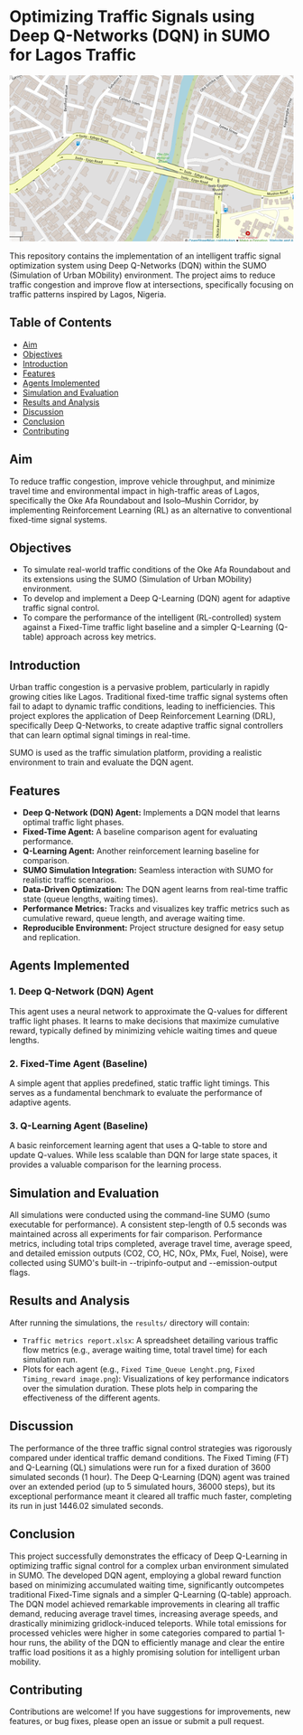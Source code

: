 # Optimizing Traffic Signals using Deep Q-Networks (DQN) in SUMO for Lagos Traffic

![Isolo-Egbe Map](https://raw.githubusercontent.com/Onabanjomicheal/Adaptive-Traffic-Signal-DQN/main/isolo_egbe.png)

This repository contains the implementation of an intelligent traffic signal optimization system using Deep Q-Networks (DQN) within the SUMO (Simulation of Urban MObility) environment. The project aims to reduce traffic congestion and improve flow at intersections, specifically focusing on traffic patterns inspired by Lagos, Nigeria.

## Table of Contents

- [Aim](#aim)
- [Objectives](#objectives)
- [Introduction](#introduction)
- [Features](#features)
- [Agents Implemented](#agents-implemented)
- [Simulation and Evaluation](#simulation-and-evaluation)
- [Results and Analysis](#results-and-analysis)
- [Discussion](#discussion)
- [Conclusion](#conclusion)
- [Contributing](#contributing)

## Aim
To reduce traffic congestion, improve vehicle throughput, and minimize travel time and environmental impact in high-traffic areas of Lagos, specifically the Oke Afa Roundabout and Isolo–Mushin Corridor, by implementing Reinforcement Learning (RL) as an alternative to conventional fixed-time signal systems.

## Objectives
-	To simulate real-world traffic conditions of the Oke Afa Roundabout and its extensions using the SUMO (Simulation of Urban MObility) environment.
-	To develop and implement a Deep Q-Learning (DQN) agent for adaptive traffic signal control.
-	To compare the performance of the intelligent (RL-controlled) system against a Fixed-Time traffic light baseline and a simpler Q-Learning (Q-table) approach across key metrics.


## Introduction

Urban traffic congestion is a pervasive problem, particularly in rapidly growing cities like Lagos. Traditional fixed-time traffic signal systems often fail to adapt to dynamic traffic conditions, leading to inefficiencies. This project explores the application of Deep Reinforcement Learning (DRL), specifically Deep Q-Networks, to create adaptive traffic signal controllers that can learn optimal signal timings in real-time.

SUMO is used as the traffic simulation platform, providing a realistic environment to train and evaluate the DQN agent.

## Features

-   **Deep Q-Network (DQN) Agent:** Implements a DQN model that learns optimal traffic light phases.
-   **Fixed-Time Agent:** A baseline comparison agent for evaluating performance.
-   **Q-Learning Agent:** Another reinforcement learning baseline for comparison.
-   **SUMO Simulation Integration:** Seamless interaction with SUMO for realistic traffic scenarios.
-   **Data-Driven Optimization:** The DQN agent learns from real-time traffic state (queue lengths, waiting times).
-   **Performance Metrics:** Tracks and visualizes key traffic metrics such as cumulative reward, queue length, and average waiting time.
-   **Reproducible Environment:** Project structure designed for easy setup and replication.

## Agents Implemented

### 1. Deep Q-Network (DQN) Agent

This agent uses a neural network to approximate the Q-values for different traffic light phases. It learns to make decisions that maximize cumulative reward, typically defined by minimizing vehicle waiting times and queue lengths.

### 2. Fixed-Time Agent (Baseline)

A simple agent that applies predefined, static traffic light timings. This serves as a fundamental benchmark to evaluate the performance of adaptive agents.

### 3. Q-Learning Agent (Baseline)

A basic reinforcement learning agent that uses a Q-table to store and update Q-values. While less scalable than DQN for large state spaces, it provides a valuable comparison for the learning process.

## Simulation and Evaluation

All simulations were conducted using the command-line SUMO (sumo executable for performance). A consistent step-length of 0.5 seconds was maintained across all experiments for fair comparison. Performance metrics, including total trips completed, average travel time, average speed, and detailed emission outputs (CO2, CO, HC, NOx, PMx, Fuel, Noise), were collected using SUMO's built-in --tripinfo-output and --emission-output flags.

## Results and Analysis

After running the simulations, the `results/` directory will contain:

-   `Traffic metrics report.xlsx`: A spreadsheet detailing various traffic flow metrics (e.g., average waiting time, total travel time) for each simulation run.
-   Plots for each agent (e.g., `Fixed Time_Queue Lenght.png`, `Fixed Timing_reward image.png`): Visualizations of key performance indicators over the simulation duration. These plots help in comparing the effectiveness of the different agents.

## Discussion
The performance of the three traffic signal control strategies was rigorously compared under identical traffic demand conditions. The Fixed Timing (FT) and Q-Learning (QL) simulations were run for a fixed duration of 3600 simulated seconds (1 hour). The Deep Q-Learning (DQN) agent was trained over an extended period (up to 5 simulated hours, 36000 steps), but its exceptional performance meant it cleared all traffic much faster, completing its run in just 1446.02 simulated seconds.

## Conclusion

This project successfully demonstrates the efficacy of Deep Q-Learning in optimizing traffic signal control for a complex urban environment simulated in SUMO. The developed DQN agent, employing a global reward function based on minimizing accumulated waiting time, significantly outcompetes traditional Fixed-Time signals and a simpler Q-Learning (Q-table) approach. The DQN model achieved remarkable improvements in clearing all traffic demand, reducing average travel times, increasing average speeds, and drastically minimizing gridlock-induced teleports. While total emissions for processed vehicles were higher in some categories compared to partial 1-hour runs, the ability of the DQN to efficiently manage and clear the entire traffic load positions it as a highly promising solution for intelligent urban mobility.


## Contributing

Contributions are welcome! If you have suggestions for improvements, new features, or bug fixes, please open an issue or submit a pull request.
